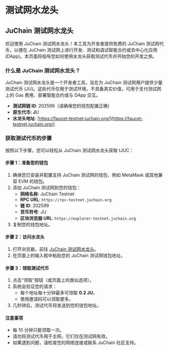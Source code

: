 # 测试网水龙头

## JuChain 测试网水龙头

欢迎使用 JuChain 测试网水龙头！本工具为开发者提供免费的 JuChain 测试网代币，以便在 JuChain 测试网上进行开发、测试和调试智能合约或去中心化应用 (DApp)。本页面将指导您如何使用水龙头获取测试代币并开始您的开发之旅。

### 什么是 JuChain 测试网水龙头？

JuChain 测试网水龙头是一个开发者工具，旨在为 JuChain 测试网用户提供少量测试代币 (JU)。这些代币仅用于测试环境，不具备真实价值，可用于支付测试网上的 Gas 费用、部署智能合约或与 DApp 交互。

* **测试网链 ID**: 202599（请确保您的钱包配置正确）
* **原生代币: J**U
* **水龙头地址**: [https://faucet-testnet.juchain.org/](https://faucet-testnet.juchain.org/)

### 获取测试代币的步骤

按照以下步骤，您可以轻松从 JuChain 测试网水龙头获取 tJUC：

#### 步骤 1：准备您的钱包

1. 确保您已安装并配置支持 JuChain 测试网的钱包，例如 MetaMask 或其他兼容 EVM 的钱包。
2. 添加 JuChain 测试网到您的钱包：
   * **网络名称**: JuChain Testnet
   * **RPC URL**: `https://rpc-testnet.juchain.org`
   * **链 ID**: 202599
   * **货币符号**: JU
   * **区块浏览器 URL**: `https://explorer-testnet.juchain.org`
3. 复制您的钱包地址。

#### 步骤 2：访问水龙头

1. 打开浏览器，前往 [JuChain 测试网水龙头](https://faucet-testnet.juchain.org/)。
2. 在页面上的输入框中粘贴您的 JuChain 测试网钱包地址。

#### 步骤 3：领取测试代币

1. 点击“领取”按钮（或页面上的类似选项）。
2. 系统会验证您的请求：
   * 每个地址每十分钟最多可领取 **0.2 JU**。
   * 使用邀请码可以领取更多。
3. 几秒钟后，测试代币将发送到您的钱包地址。

#### 注意事项

* 每 10 分钟只能领取一次。
* 请勿将测试代币用于主网，它们仅在测试网有效。
* 如果遇到问题，请检查您的网络连接或联系 JuChain 社区支持。
